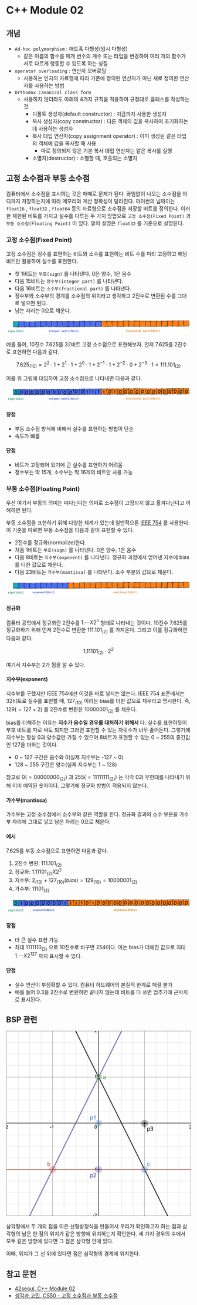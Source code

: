 # C++ Module 02

## 개념

- `Ad-hoc polymorphism` : 애드혹 다형성(임시 다형성)
  - 같은 이름의 함수를 매개 변수의 개수 또는 타입을 변경하여 여러 개의 함수가 서로 다르게 행동할 수 있도록 하는 성질
- `operator overloading` : 연산자 오버로딩
  - 사용하는 인자의 자료형에 따라 기존에 정의된 연산자가 아닌 새로 정의한 연산자를 사용하는 방법
- `Orthodox Canonical class form`
  - 사용하지 않더라도 아래의 4가지 규칙을 적용하여 규정대로 클래스를 작성하는 것
    - 디폴트 생성자(default constructor) : 지금까지 사용한 생성자
    - 복사 생성자(copy constructor) : 다른 객체의 값을 복사하여 초기화하는데 사용하는 생성자
    - 복사 대입 연산자(copy assignment operator) : 이미 생성된 같은 타입의 객체에 값을 복사할 때 사용
      - 따로 정의되지 않은 기본 복사 대입 연산자는 얕은 복사를 실행
    - 소멸자(destructor) : 소멸할 때, 호출되는 소멸자

## 고정 소수점과 부동 소수점

컴퓨터에서 소수점을 표시하는 것은 때때로 문제가 된다. 끊임없이 나오는 소수점을 어디까지 저장하는지에 따라 메모리와 계산 정확성이 달라진다.
파이썬의 넘파이는 `float16` , `float32` , `float64` 등의 자료형으로 소수점을 저장할 비트를 정의한다.
이러한 제한된 비트를 가지고 실수를 다루는 두 가지 방법으로 `고정 소수점(Fixed Point)` 과 `부동 소수점(Floating Point)` 이 있다.
밑의 설명은 `float32` 를 기준으로 설명된다.

### 고정 소수점(Fixed Point)

고정 소수점은 정수를 표현하는 비트와 소수를 표현하는 비트 수를 미리 고정하고 해당 비트만 활용하여 실수를 표현한다.

- 첫 1비트는 `부호(sign)` 를 나타낸다. 0은 양수, 1은 음수
- 다음 15비트는 `정수부(integer part)` 를 나타낸다.
- 다음 16비트는 `소수부(fractional part)` 를 나타낸다.
- 정수부와 소수부의 경계를 소수점의 위치라고 생각하고 2진수로 변환된 수를 그대로 넣으면 된다.
- 남는 자리는 0으로 채운다.

![고정 소수점](img/fixed_point.png)

예를 들어, 10진수 7.625를 32비트 고정 소수점으로 표현해보자.
먼저 7.625를 2진수로 표현하면 다음과 같다.

$$
7.625_{(10)} = 2^2 \cdot 1 + 2^1 \cdot 1 + 2^0 \cdot 1 + 2^{-1} \cdot 1 + 2^{-2} \cdot 0 + 2^{-3} \cdot 1 = 111.101_{(2)}
$$

이를 위 그림에 대입하여 고정 소수점으로 나타내면 다음과 같다.

![111.101 고정 소수점](img/fixed_point_example.png)

#### 장점

- 부동 소수점 방식에 비해서 실수를 표현하는 방법이 단순
- 속도가 빠름

#### 단점
- 비트가 고정되어 있기에 큰 실수를 표현하기 어려움
- 정수부는 딱 15개, 소수부는 딱 16개의 비트만 사용 가능

### 부동 소수점(Floating Point)

우선 여기서 부동의 의미는 떠다닌다는 의미로 소수점이 고정되지 않고 옮겨다닌다고 이해하면 된다.

부동 소수점을 표현하기 위해 다양한 체계가 있는데 일반적으론 [IEEE 754](https://ko.wikipedia.org/wiki/%EC%A0%84%EA%B8%B0%EC%A0%84%EC%9E%90%EA%B3%B5%ED%95%99%EC%9E%90%ED%98%91%ED%9A%8C) 를 사용한다.
이 기준을 따르면 부동 소수점을 다음과 같이 표현할 수 있다.

- 2진수를 정규화(normalize)한다.
- 처음 1비트는 `부호(sign)` 를 나타낸다. 0은 양수, 1은 음수
- 다음 8비트는 `지수부(exponent)` 를 나타낸다. 정규화 과정에서 얻어낸 지수에 bias를 더한 값으로 채운다.
- 다음 23비트는 `가수부(mantissa)` 를 나타낸다. 소수 부분의 값으로 채운다.

![부동 소수점](img/floating_point.png)

#### 정규화

컴퓨터 공학에서 정규화란 2진수를 $1.\cdots X 2^n$ 형태로 나타내는 것이다.
10진수 7.625를 정규화하기 위해 먼저 2진수로 변환한 $111.101_{(2)}$ 를 가져온다.
그리고 이를 정규화하면 다음과 같다.

$$1.11101_{(2)} \cdot 2^2$$

여기서 지수부는 2가 됨을 알 수 있다.

#### 지수부(exponent)

지수부를 구했지만 IEEE 754에선 이것을 바로 넣지는 않는다.
IEEE 754 표준에서는 32비트로 실수를 표현할 때, $127_{(10)}$ 이라는 bias를 더한 값으로 채우라고 명시한다.
즉, $129(=127 + 2)$ 를 2진수로 변환한 $10000001_{(2)}$ 를 채운다.

bias를 더해주는 이유는 **지수가 음수일 경우를 대처하기 위해서** 다. 
실수를 표현하듯이 부호 비트를 따로 써도 되지만 그러면 표현할 수 있는 자릿수가 너무 줄어든다.
그렇기에 지수부는 항상 0과 양수값만 가질 수 있으며 8비트가 표현할 수 있는 0 ~ 255의 중간값인 127을 더하는 것이다.

- 0 ~ 127 구간은 음수와 0(실제 지수부는 -127 ~ 0)
- 128 ~ 255 구간은 양수(실제 지수부는 1 ~ 128)

참고로 $0(=00000000_{(2)})$ 과 $255(=11111111_{(2)})$ 는 각각 0과 무한대를 나타내기 위해 이미 예약된 숫자이다.
그렇기에 정규화 방법이 적용되지 않는다.

#### 가수부(mantissa)

가수부는 고정 소수점에서 소수부와 같은 역할을 한다. 정규화 결과의 소수 부분을 가수부 자리에 그대로 넣고 남은 자리는 0으로 채운다.

#### 예시

7.625를 부동 소수점으로 표현하면 다음과 같다.

1. 2진수 변환: $111.101_{(2)}$
2. 정규화: $1.11101_{(2)} X 2^2$
3. 지수부: $2_{(10)} + 127_{(10)}(bias) = 129_{(10)} = 10000001_{(2)}$
4. 가수부: $11101_{(2)}$

![부동 소수점 예시](img/floating_point_example.png)

#### 장점

- 더 큰 실수 표현 가능
- 최대 $1111110_{(2)}$ 으로 10진수로 바꾸면 254이다. 이는 bias가 더해진 값으로 최대 $1. \cdots X 2^{127}$ 까지 표시할 수 있다.

#### 단점
- 실수 연산이 부정확할 수 있다. 컴퓨터 하드웨어의 본질적 한계로 해결 불가
- 예를 들어 0.3을 2진수로 변환하면 끝나지 않는데 비트를 다 쓰면 멈추기에 근사치로 표시된다.

## BSP 관련

![bsp](img/bsp.png)

삼각형에서 두 개의 점을 이은 선형방정식을 만들어서 우리가 확인하고자 하는 점과 삼각형의 남은 한 점의 위치가 같은 방향에 위치하는지 확인한다.
세 가지 경우의 수에서 모두 같은 방향에 있다면 그 점은 삼각형 안에 있다.

이때, 위치가 그 선 위에 있다면 점은 삼각형의 경계에 위치한다.

## 참고 문헌

- [42seoul, C++ Module 02](https://cdn.intra.42.fr/pdf/pdf/82236/en.subject.pdf)
- [생각과 고민, CS50 - 고정 소수점과 부동 소수점](https://gguguk.github.io/posts/fixed_point_and_floating_point/)
